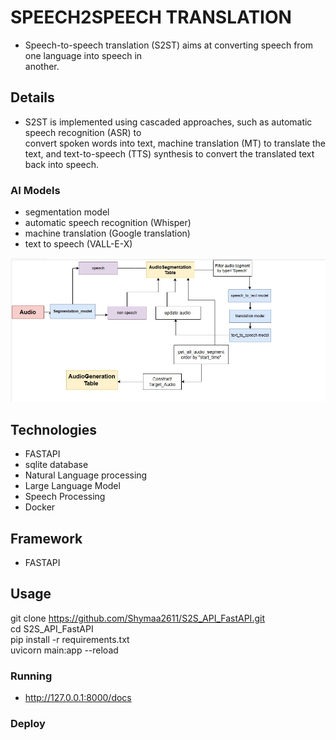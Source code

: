 # SPEECH2SPEECH TRANSLATION 
 - Speech-to-speech translation (S2ST) aims at converting speech from one language into speech in    
   another.

## Details
 - S2ST is implemented using cascaded approaches, such as  automatic speech recognition (ASR) to  
   convert spoken words into text, machine translation (MT) to translate the text, and text-to-speech (TTS) synthesis to convert the translated text back into  speech. 

### AI Models
- segmentation model 
- automatic speech recognition (Whisper)
- machine translation (Google translation)
- text to speech (VALL-E-X)

![S2ST](api_process_image.jpg)

## Technologies
- FASTAPI
- sqlite database
- Natural Language processing
- Large Language Model
- Speech Processing
- Docker

## Framework 
- FASTAPI

## Usage
  git clone https://github.com/Shymaa2611/S2S_API_FastAPI.git
  <br>
  cd S2S_API_FastAPI
  <br>
  pip install -r requirements.txt
  <br>
  uvicorn main:app --reload


### Running
 
  - http://127.0.0.1:8000/docs

### Deploy

  




